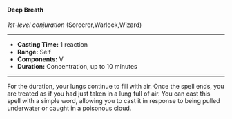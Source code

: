 #### Deep Breath
*1st-level conjuration* (Sorcerer,Warlock,Wizard)
___
- **Casting Time:** 1 reaction
- **Range:** Self
- **Components:** V
- **Duration:** Concentration, up to 10 minutes
---
For the duration, your lungs continue to fill with
air. Once the spell ends, you are treated as if you
had just taken in a lung full of air. You can cast this
spell with a simple word, allowing you to cast it in
response to being pulled underwater or caught in a
poisonous cloud.
